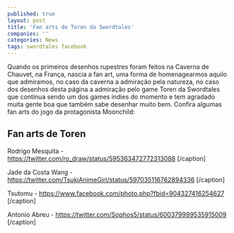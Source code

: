```yaml
---
published: true
layout: post
title: 'Fan arts de Toren da Swordtales'
companies: ''
categories: News
tags: swordtales facebook
---
```

Quando os primeiros desenhos rupestres foram feitos na Caverna de Chauvet, na França, nascia a fan art, uma forma de homenagearmos aquilo que admiramos, no caso da caverna a admiração pela natureza, no caso dos desenhos desta página a admiração pelo game Toren da Swordtales que continua sendo um dos games indies do momento e tem agradado muita gente boa que também sabe desenhar muito bem. Confira algumas fan arts do jogo da protagonista Moonchild:

## Fan arts de Toren

 Rodrigo Mesquita - <a href="https://twitter.com/ro_draw/status/595363472772313088">https://twitter.com/ro_draw/status/595363472772313088</a>
[/caption]

 


 Jade da Costa Wang - <a href="https://twitter.com/TsukiAnimeGirl/status/597035116762894336">https://twitter.com/TsukiAnimeGirl/status/597035116762894336</a>
[/caption]

 


 Tsutomu - <a href="https://www.facebook.com/photo.php?fbid=904327416254627">https://www.facebook.com/photo.php?fbid=904327416254627</a>
[/caption]

 


 Antonio Abreu - <a href="https://twitter.com/Sophos5/status/600379999535915009">https://twitter.com/Sophos5/status/600379999535915009</a>
[/caption]